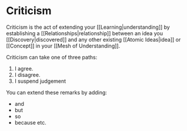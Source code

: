 # Criticism
Criticism is the act of extending your [[Learning|understanding]] by establishing a [[Relationships|relationship]] between an idea you [[Discovery|discovered]] and any other existing [[Atomic Ideas|idea]] or [[Concept]] in your [[Mesh of Understanding]].

Criticism can take one of three paths:

1. I agree.
2. I disagree.
3. I suspend judgement

You can extend these remarks by adding:
- and
- but
- so
- because etc.